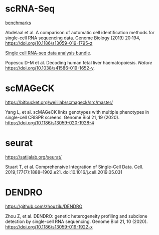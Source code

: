 # scRNA-Seq

[benchmarks](https://github.com/tabdelaal/scRNAseq_Benchmark/tree/snakemake_and_docker)

Abdelaal et al. A comparison of automatic cell identification methods for single-cell RNA sequencing data. Genome Biology (2019) 20:194,
https://doi.org/10.1186/s13059-019-1795-z

[Single cell RNA-seq data analysis bundle](https://github.com/haniffalab/FCA_liver).

Popescu D-M et al. Decoding human fetal liver haematopoiesis. *Nature*  https://doi.org/10.1038/s41586-019-1652-y.

# scMAGeCK

https://bitbucket.org/weililab/scmageck/src/master/

Yang L, et al. scMAGeCK links genotypes with multiple phenotypes in single-cell CRISPR screens. Genome Biol 21, 19 (2020). https://doi.org/10.1186/s13059-020-1928-4

# seurat

https://satijalab.org/seurat/

Stuart T, et al. Comprehensive Integration of Single-Cell Data. Cell. 2019;177(7):1888–1902.e21. doi:10.1016/j.cell.2019.05.031

# DENDRO

https://github.com/zhouzilu/DENDRO

Zhou Z, et al. DENDRO: genetic heterogeneity profiling and subclone detection by single-cell RNA sequencing. Genome Biol 21, 10 (2020). https://doi.org/10.1186/s13059-019-1922-x
